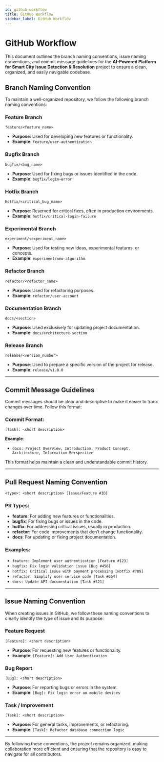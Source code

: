 ```yaml
---
id: github-workflow
title: GitHub Workflow
sidebar_label: GitHub Workflow
---
```


# GitHub Workflow

This document outlines the branch naming conventions, issue naming conventions, and commit message guidelines for the **AI-Powered Platform for Smart City Issue Detection & Resolution** project to ensure a clean, organized, and easily navigable codebase.

## Branch Naming Convention

To maintain a well-organized repository, we follow the following branch naming conventions:

### Feature Branch
`feature/<feature_name>`  
- **Purpose**: Used for developing new features or functionality.
- **Example**: `feature/user-authentication`

### Bugfix Branch
`bugfix/<bug_name>`  
- **Purpose**: Used for fixing bugs or issues identified in the code.
- **Example**: `bugfix/login-error`

### Hotfix Branch
`hotfix/<critical_bug_name>`  
- **Purpose**: Reserved for critical fixes, often in production environments.
- **Example**: `hotfix/critical-login-failure`

### Experimental Branch
`experiment/<experiment_name>`  
- **Purpose**: Used for testing new ideas, experimental features, or concepts.
- **Example**: `experiment/new-algorithm`

### Refactor Branch
`refactor/<refactor_name>`  
- **Purpose**: Used for refactoring purposes.
- **Example**: `refactor/user-account`

### Documentation Branch
`docs/<section>`  
- **Purpose**: Used exclusively for updating project documentation.
- **Example**: `docs/architecture-section`

### Release Branch
`release/<version_number>`  
- **Purpose**: Used to prepare a specific version of the project for release.
- **Example**: `release/v1.0.0`

---

## Commit Message Guidelines

Commit messages should be clear and descriptive to make it easier to track changes over time. Follow this format:

### Commit Format:
`[Task]: <short description>`

**Example**:
- `docs: Project Overview, Introduction, Product Concept, Architecture, Information Perspective`

This format helps maintain a clean and understandable commit history.

---
## Pull Request Naming Convention
`<type>: <short description> [Issue/Feature #ID]`

### PR Types:
- **feature**: For adding new features or functionalities.
- **bugfix**: For fixing bugs or issues in the code.
- **hotfix**: For addressing critical issues, usually in production.
- **refactor**: For code improvements that don’t change functionality.
- **docs**: For updating or fixing project documentation.

### Examples:
- `feature: Implement user authentication [Feature #123]`
- `bugfix: Fix login validation issue [Bug #456]`
- `hotfix: Critical issue with payment processing [Hotfix #789]`
- `refactor: Simplify user service code [Task #654]`
- `docs: Update API documentation [Task #321]`
---

## Issue Naming Convention

When creating issues in GitHub, we follow these naming conventions to clearly identify the type of issue and its purpose:

### Feature Request
`[Feature]: <short description>`  
- **Purpose**: For requesting new features or functionality.
- **Example**: `[Feature]: Add User Authentication`

### Bug Report
`[Bug]: <short description>`  
- **Purpose**: For reporting bugs or errors in the system.
- **Example**: `[Bug]: Fix login error on mobile devices`

### Task / Improvement
`[Task]: <short description>`  
- **Purpose**: For general tasks, improvements, or refactoring.
- **Example**: `[Task]: Refactor database connection logic`

---

By following these conventions, the project remains organized, making collaboration more efficient and ensuring that the repository is easy to navigate for all contributors.

